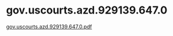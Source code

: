 # gov.uscourts.azd.929139.647.0

[gov.uscourts.azd.929139.647.0.pdf](gov%20uscourts%20azd%20929139%20647%200%2051da06a1f64f4f5691a2ee443e148914/gov.uscourts.azd.929139.647.0.pdf)